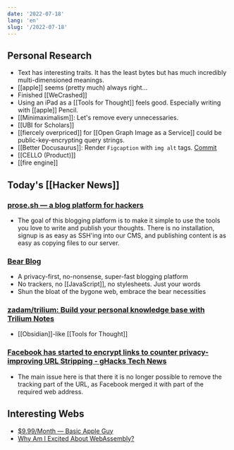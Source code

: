 ```yaml
---
date: '2022-07-18'
lang: 'en'
slug: '/2022-07-18'
---
```


## Personal Research

- Text has interesting traits. It has the least bytes but has much incredibly multi-dimensioned meanings.
- [[apple]] seems (pretty much) always right...
- Finished [[WeCrashed]]
- Using an iPad as a [[Tools for Thought]] feels good. Especially writing with [[apple]] Pencil.
- [[Minimaximalism]]: Let's remove every unnecessaries.
- [[UBI for Scholars]]
- [[fiercely overpriced]] for [[Open Graph Image as a Service]] could be public-key-encrypting query strings.
- [[Better Docusaurus]]: Render `Figcaption` with `img alt` tags. [Commit](https://github.com/anaclumos/extracranial/commit/cefd8c5b46b2a5c2df2a52e176a97d233387c14b)
- [[CELLO (Product)]]
- [[fire engine]]

## Today's [[Hacker News]]

### [prose.sh — a blog platform for hackers](https://prose.sh/)

- The goal of this blogging platform is to make it simple to use the tools you love to write and publish your thoughts. There is no installation, signup is as easy as SSH'ing into our CMS, and publishing content is as easy as copying files to our server.

### [Bear Blog](https://bearblog.dev/)

- A privacy-first, no-nonsense, super-fast blogging platform
- No trackers, no [[JavaScript]], no stylesheets. Just your words
- Shun the bloat of the bygone web, embrace the bear necessities

### [zadam/trilium: Build your personal knowledge base with Trilium Notes](https://github.com/zadam/trilium)

- [[Obsidian]]-like [[Tools for Thought]]

### [Facebook has started to encrypt links to counter privacy-improving URL Stripping - gHacks Tech News](https://www.ghacks.net/2022/07/17/facebook-has-started-to-encrypt-links-to-counter-privacy-improving-url-stripping/)

- The main issue here is that there it is no longer possible to remove the tracking part of the URL, as Facebook merged it with part of the required web address.

## Interesting Webs

- [$9.99/Month — Basic Apple Guy](https://basicappleguy.com/basicappleblog/999month)
- [Why Am I Excited About WebAssembly?](https://blog.colinbreck.com/why-am-i-excited-about-webassembly/)
